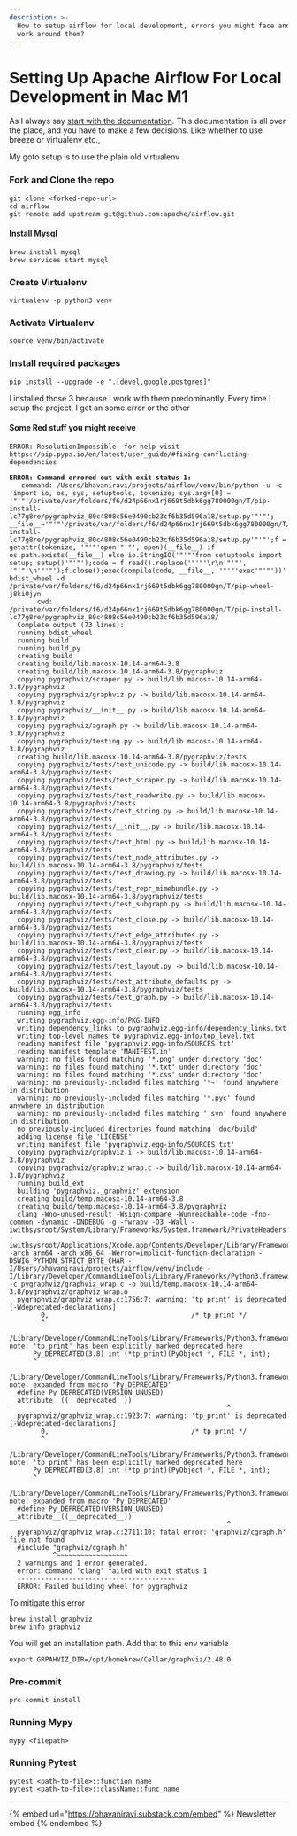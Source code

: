 ```yaml
---
description: >-
  How to setup airflow for local development, errors you might face and how to
  work around them?
---
```


# Setting Up Apache Airflow For Local Development in Mac M1

As I always say [start with the documentation](https://github.com/bhavaniravi/airflow/blob/main/CONTRIBUTING.rst). This documentation is all over the place, and you have to make a few decisions. Like whether to use breeze or virtualenv etc.,

My goto setup is to use the plain old virtualenv

### Fork and Clone the repo

```
git clone <forked-repo-url>
cd airflow
git remote add upstream git@github.com:apache/airflow.git
```

#### Install Mysql

```
brew install mysql
brew services start mysql
```

### Create Virtualenv

```
virtualenv -p python3 venv
```

### Activate Virtualenv

```
source venv/bin/activate
```

### Install required packages

```
pip install --upgrade -e ".[devel,google,postgres]"
```

I installed those 3 because I work with them predominantly. Every time I setup the project, I get an some error or the other

#### Some Red stuff you might receive

```
ERROR: ResolutionImpossible: for help visit https://pip.pypa.io/en/latest/user_guide/#fixing-conflicting-dependencies
```

<pre><code><strong>ERROR: Command errored out with exit status 1:
</strong>   command: /Users/bhavaniravi/projects/airflow/venv/bin/python -u -c 'import io, os, sys, setuptools, tokenize; sys.argv[0] = '"'"'/private/var/folders/f6/d24p66nx1rj669t5dbk6gg780000gn/T/pip-install-lc77g8re/pygraphviz_80c4808c56e0490cb23cf6b35d596a18/setup.py'"'"'; __file__='"'"'/private/var/folders/f6/d24p66nx1rj669t5dbk6gg780000gn/T/pip-install-lc77g8re/pygraphviz_80c4808c56e0490cb23cf6b35d596a18/setup.py'"'"';f = getattr(tokenize, '"'"'open'"'"', open)(__file__) if os.path.exists(__file__) else io.StringIO('"'"'from setuptools import setup; setup()'"'"');code = f.read().replace('"'"'\r\n'"'"', '"'"'\n'"'"');f.close();exec(compile(code, __file__, '"'"'exec'"'"'))' bdist_wheel -d /private/var/folders/f6/d24p66nx1rj669t5dbk6gg780000gn/T/pip-wheel-j8ki0jyn
       cwd: /private/var/folders/f6/d24p66nx1rj669t5dbk6gg780000gn/T/pip-install-lc77g8re/pygraphviz_80c4808c56e0490cb23cf6b35d596a18/
  Complete output (73 lines):
  running bdist_wheel
  running build
  running build_py
  creating build
  creating build/lib.macosx-10.14-arm64-3.8
  creating build/lib.macosx-10.14-arm64-3.8/pygraphviz
  copying pygraphviz/scraper.py -> build/lib.macosx-10.14-arm64-3.8/pygraphviz
  copying pygraphviz/graphviz.py -> build/lib.macosx-10.14-arm64-3.8/pygraphviz
  copying pygraphviz/__init__.py -> build/lib.macosx-10.14-arm64-3.8/pygraphviz
  copying pygraphviz/agraph.py -> build/lib.macosx-10.14-arm64-3.8/pygraphviz
  copying pygraphviz/testing.py -> build/lib.macosx-10.14-arm64-3.8/pygraphviz
  creating build/lib.macosx-10.14-arm64-3.8/pygraphviz/tests
  copying pygraphviz/tests/test_unicode.py -> build/lib.macosx-10.14-arm64-3.8/pygraphviz/tests
  copying pygraphviz/tests/test_scraper.py -> build/lib.macosx-10.14-arm64-3.8/pygraphviz/tests
  copying pygraphviz/tests/test_readwrite.py -> build/lib.macosx-10.14-arm64-3.8/pygraphviz/tests
  copying pygraphviz/tests/test_string.py -> build/lib.macosx-10.14-arm64-3.8/pygraphviz/tests
  copying pygraphviz/tests/__init__.py -> build/lib.macosx-10.14-arm64-3.8/pygraphviz/tests
  copying pygraphviz/tests/test_html.py -> build/lib.macosx-10.14-arm64-3.8/pygraphviz/tests
  copying pygraphviz/tests/test_node_attributes.py -> build/lib.macosx-10.14-arm64-3.8/pygraphviz/tests
  copying pygraphviz/tests/test_drawing.py -> build/lib.macosx-10.14-arm64-3.8/pygraphviz/tests
  copying pygraphviz/tests/test_repr_mimebundle.py -> build/lib.macosx-10.14-arm64-3.8/pygraphviz/tests
  copying pygraphviz/tests/test_subgraph.py -> build/lib.macosx-10.14-arm64-3.8/pygraphviz/tests
  copying pygraphviz/tests/test_close.py -> build/lib.macosx-10.14-arm64-3.8/pygraphviz/tests
  copying pygraphviz/tests/test_edge_attributes.py -> build/lib.macosx-10.14-arm64-3.8/pygraphviz/tests
  copying pygraphviz/tests/test_clear.py -> build/lib.macosx-10.14-arm64-3.8/pygraphviz/tests
  copying pygraphviz/tests/test_layout.py -> build/lib.macosx-10.14-arm64-3.8/pygraphviz/tests
  copying pygraphviz/tests/test_attribute_defaults.py -> build/lib.macosx-10.14-arm64-3.8/pygraphviz/tests
  copying pygraphviz/tests/test_graph.py -> build/lib.macosx-10.14-arm64-3.8/pygraphviz/tests
  running egg_info
  writing pygraphviz.egg-info/PKG-INFO
  writing dependency_links to pygraphviz.egg-info/dependency_links.txt
  writing top-level names to pygraphviz.egg-info/top_level.txt
  reading manifest file 'pygraphviz.egg-info/SOURCES.txt'
  reading manifest template 'MANIFEST.in'
  warning: no files found matching '*.png' under directory 'doc'
  warning: no files found matching '*.txt' under directory 'doc'
  warning: no files found matching '*.css' under directory 'doc'
  warning: no previously-included files matching '*~' found anywhere in distribution
  warning: no previously-included files matching '*.pyc' found anywhere in distribution
  warning: no previously-included files matching '.svn' found anywhere in distribution
  no previously-included directories found matching 'doc/build'
  adding license file 'LICENSE'
  writing manifest file 'pygraphviz.egg-info/SOURCES.txt'
  copying pygraphviz/graphviz.i -> build/lib.macosx-10.14-arm64-3.8/pygraphviz
  copying pygraphviz/graphviz_wrap.c -> build/lib.macosx-10.14-arm64-3.8/pygraphviz
  running build_ext
  building 'pygraphviz._graphviz' extension
  creating build/temp.macosx-10.14-arm64-3.8
  creating build/temp.macosx-10.14-arm64-3.8/pygraphviz
  clang -Wno-unused-result -Wsign-compare -Wunreachable-code -fno-common -dynamic -DNDEBUG -g -fwrapv -O3 -Wall -iwithsysroot/System/Library/Frameworks/System.framework/PrivateHeaders -iwithsysroot/Applications/Xcode.app/Contents/Developer/Library/Frameworks/Python3.framework/Versions/3.8/Headers -arch arm64 -arch x86_64 -Werror=implicit-function-declaration -DSWIG_PYTHON_STRICT_BYTE_CHAR -I/Users/bhavaniravi/projects/airflow/venv/include -I/Library/Developer/CommandLineTools/Library/Frameworks/Python3.framework/Versions/3.8/include/python3.8 -c pygraphviz/graphviz_wrap.c -o build/temp.macosx-10.14-arm64-3.8/pygraphviz/graphviz_wrap.o
  pygraphviz/graphviz_wrap.c:1756:7: warning: 'tp_print' is deprecated [-Wdeprecated-declarations]
        0,                                    /* tp_print */
        ^
  /Library/Developer/CommandLineTools/Library/Frameworks/Python3.framework/Versions/3.8/include/python3.8/cpython/object.h:260:5: note: 'tp_print' has been explicitly marked deprecated here
      Py_DEPRECATED(3.8) int (*tp_print)(PyObject *, FILE *, int);
      ^
  /Library/Developer/CommandLineTools/Library/Frameworks/Python3.framework/Versions/3.8/include/python3.8/pyport.h:515:54: note: expanded from macro 'Py_DEPRECATED'
  #define Py_DEPRECATED(VERSION_UNUSED) __attribute__((__deprecated__))
                                                       ^
  pygraphviz/graphviz_wrap.c:1923:7: warning: 'tp_print' is deprecated [-Wdeprecated-declarations]
        0,                                    /* tp_print */
        ^
  /Library/Developer/CommandLineTools/Library/Frameworks/Python3.framework/Versions/3.8/include/python3.8/cpython/object.h:260:5: note: 'tp_print' has been explicitly marked deprecated here
      Py_DEPRECATED(3.8) int (*tp_print)(PyObject *, FILE *, int);
      ^
  /Library/Developer/CommandLineTools/Library/Frameworks/Python3.framework/Versions/3.8/include/python3.8/pyport.h:515:54: note: expanded from macro 'Py_DEPRECATED'
  #define Py_DEPRECATED(VERSION_UNUSED) __attribute__((__deprecated__))
                                                       ^
  pygraphviz/graphviz_wrap.c:2711:10: fatal error: 'graphviz/cgraph.h' file not found
  #include "graphviz/cgraph.h"
           ^~~~~~~~~~~~~~~~~~~
  2 warnings and 1 error generated.
  error: command 'clang' failed with exit status 1
  ----------------------------------------
  ERROR: Failed building wheel for pygraphviz</code></pre>

To mitigate this error

```
brew install graphviz
brew info graphviz
```

You will get an installation path. Add that to this env variable

```
export GRPAHVIZ_DIR=/opt/homebrew/Cellar/graphviz/2.48.0
```

### Pre-commit

```
pre-commit install
```

### Running Mypy

```
mypy <filepath>
```

### Running Pytest

```
pytest <path-to-file>::function_name
pytest <path-to-file>::className::func_name
```

---

{% embed url="https://bhavaniravi.substack.com/embed" %}
Newsletter embed
{% endembed %}
